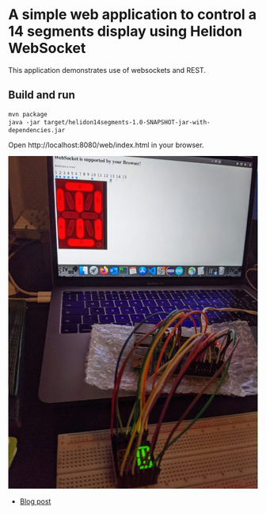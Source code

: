 # A simple web application to control a 14 segments display using Helidon WebSocket

This application demonstrates use of websockets and REST.

## Build and run

```
mvn package
java -jar target/helidon14segments-1.0-SNAPSHOT-jar-with-dependencies.jar
```

Open http://localhost:8080/web/index.html in your browser.


![Demo](pictures/helidon_14segments.jpg)

- [Blog post](http://www.igfasouza.com/blog/raspberry-pi-helidon-14-segment-display/)

